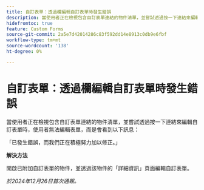 ```yaml
---
title: 自訂表單：透過欄編輯自訂表單時發生錯誤
description: 當使用者正在檢視包含自訂表單連結的物件清單，並嘗試透過按一下連結來編輯自訂表單時，使用者無法編輯表單，且會看到一則錯誤訊息。 有因應措施
hidefromtoc: true
feature: Custom Forms
source-git-commit: 2a5e7d42014286c83f592dd14e8913c0db9e6fbf
workflow-type: tm+mt
source-wordcount: '138'
ht-degree: 0%

---
```



# 自訂表單：透過欄編輯自訂表單時發生錯誤

當使用者正在檢視包含自訂表單連結的物件清單，並嘗試透過按一下連結來編輯自訂表單時，使用者無法編輯表單，而是會看到以下訊息：

「已發生錯誤，而我們正在積極努力加以修正。」

**解決方法**

開啟已附加自訂表單的物件，並透過該物件的「詳細資訊」頁面編輯自訂表單。

_於2024年12月26日首次通報。_
